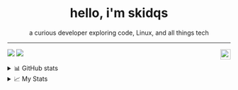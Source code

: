 <h1 align="center">hello, i'm skidqs</h1>
<p align="center">a curious developer exploring code, Linux, and all things tech</p>

<hr>

<p align="left">
  <img src="https://komarev.com/ghpvc/?username=skidqs&color=blue" height="23px" align="right">
  <img src="https://img.shields.io/github/followers/skidqs">
  <img src="https://img.shields.io/github/stars/skidqs">
</p>

<details>
  <summary>📊 GitHub stats</summary>
  <hr>
  <p align="center">
    <img src="https://github-readme-stats.vercel.app/api?username=skidqs&show_icons=true&hide_border=false&title_color=A78BFA&text_color=FFFFFF&icon_color=A78BFA&ring_color=A78BFA&bg_color=2D2D2D&count_private=true&hide_rank=false&card_width=433&cache_seconds=600" width="433px">
    <img src="https://github-readme-stats.vercel.app/api/top-langs/?username=skidqs&layout=compact&hide_border=false&bg_color=2D2D2D&title_color=A78BFA&text_color=FFFFFF&icon_color=A78BFA&card_width=433&langs_count=8&cache_seconds=600" width="433px">
    <br><br>
    <img src="https://github-readme-streak-stats.herokuapp.com/?user=skidqs&theme=dark&hide_border=false&background=2D2D2D&ring=A78BFA&fire=FF7F50&currStreakNum=FFFFFF&sideNums=FFFFFF&cache_seconds=600" width="433px">
  </p>
</details>

<details>
  <summary>📈 My Stats</summary>
  <hr>
  <p align="center">
    <img src="https://github-profile-summary-cards.vercel.app/api/cards/repos-per-language?username=skidqs&theme=dark&bg_color=2D2D2D&title_color=A78BFA&text_color=FFFFFF&cache_seconds=600" width="280px">
    <img src="https://github-profile-summary-cards.vercel.app/api/cards/most-commit-language?username=skidqs&theme=dark&bg_color=2D2D2D&title_color=A78BFA&text_color=FFFFFF&cache_seconds=600" width="280px">
    <br>
    <img src="https://github-profile-summary-cards.vercel.app/api/cards/stats?username=skidqs&theme=dark&bg_color=2D2D2D&title_color=A78BFA&text_color=FFFFFF&cache_seconds=600" width="280px">
    <img src="https://github-profile-summary-cards.vercel.app/api/cards/productive-time?username=skidqs&theme=dark&bg_color=2D2D2D&title_color=A78BFA&text_color=FFFFFF&utcOffset=2&cache_seconds=600" width="280px">
  </p>
</details>


